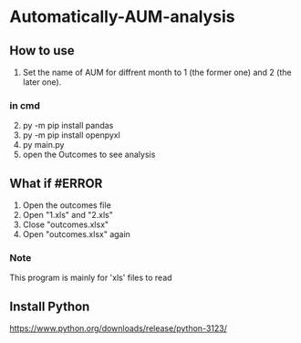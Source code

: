 # Automatically-AUM-analysis

## How to use

1. Set the name of AUM for diffrent month to 1 (the former one) and 2 (the later one).
### in cmd
2. py -m pip install pandas
3. py -m pip install openpyxl
4. py main.py
5. open the Outcomes to see analysis

## What if #ERROR

1. Open the outcomes file
2. Open "1.xls" and "2.xls"
3. Close "outcomes.xlsx"
4. Open "outcomes.xlsx" again


### Note
This program is mainly for 'xls' files to read

## Install Python

https://www.python.org/downloads/release/python-3123/
